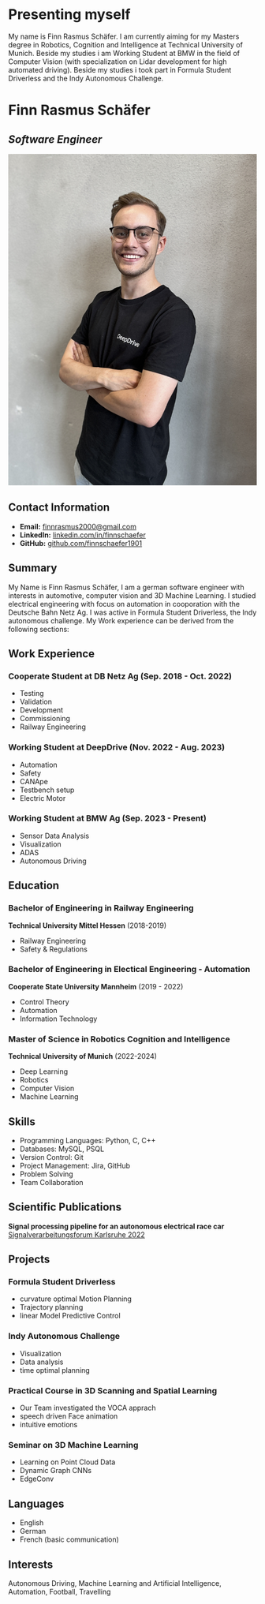 # **Presenting myself**

My name is Finn Rasmus Schäfer. I am currently aiming for my Masters degree in Robotics, Cognition and Intelligence at Technical University of Munich. Beside my studies i am Working Student at BMW in the field of Computer Vision (with specialization on Lidar development for high automated driving). Beside my studies i took part in Formula Student Driverless and the Indy Autonomous Challenge. 

# Finn Rasmus Schäfer
## *Software Engineer*

![Profile Picture](assets/img/Finn.jpg)

## Contact Information
- **Email:** finnrasmus2000@gmail.com
- **LinkedIn:** [linkedin.com/in/finnschaefer](www.linkedin.com/in/finn-rasmus-schaefer-abaa4820b)
- **GitHub:** [github.com/finnschaefer1901](https://github.com/finnschaefer1901)

## Summary
My Name is Finn Rasmus Schäfer, I am a german software engineer with interests in automotive, computer vision and 3D Machine Learning. I studied electrical engineering with focus on automation in cooporation with the Deutsche Bahn Netz Ag. I was active in Formula Student Driverless, the Indy autonomous challenge. My Work experience can be derived from the following sections:

## Work Experience
### Cooperate Student at DB Netz Ag (Sep. 2018 - Oct. 2022)
- Testing
- Validation
- Development
- Commissioning
- Railway Engineering

### Working Student at DeepDrive (Nov. 2022 - Aug. 2023)
- Automation
- Safety
- CANApe
- Testbench setup
- Electric Motor

### Working Student at BMW Ag (Sep. 2023 - Present)
- Sensor Data Analysis
- Visualization
- ADAS
- Autonomous Driving

## Education
### Bachelor of Engineering in Railway Engineering
**Technical University Mittel Hessen** (2018-2019)
- Railway Engineering
- Safety & Regulations

### Bachelor of Engineering in Electical Engineering - Automation
**Cooperate State University Mannheim** (2019 - 2022)
- Control Theory
- Automation
- Information Technology

### Master of Science in Robotics Cognition and Intelligence
**Technical University of Munich** (2022-2024)
- Deep Learning
- Robotics
- Computer Vision
- Machine Learning


## Skills
- Programming Languages: Python, C, C++
- Databases: MySQL, PSQL
- Version Control: Git
- Project Management: Jira, GitHub
- Problem Solving
- Team Collaboration

## Scientific Publications
**Signal processing pipeline for an autonomous electrical race car** [Signalverarbeitungsforum Karlsruhe 2022](https://publikationen.bibliothek.kit.edu/1000150865/149629985)

## Projects
### Formula Student Driverless
- curvature optimal Motion Planning
- Trajectory planning
- linear Model Predictive Control

### Indy Autonomous Challenge
- Visualization
- Data analysis
- time optimal planning

### Practical Course in 3D Scanning and Spatial Learning
- Our Team investigated the VOCA apprach 
- speech driven Face animation
- intuitive emotions

### Seminar on 3D Machine Learning
- Learning on Point Cloud Data
- Dynamic Graph CNNs
- EdgeConv

## Languages
- English
- German
- French (basic communication)

## Interests
Autonomous Driving, Machine Learning and Artificial Intelligence, Automation, Football, Travelling

